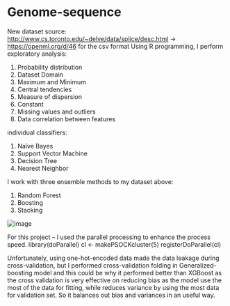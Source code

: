 # Genome-sequence


New dataset source: http://www.cs.toronto.edu/~delve/data/splice/desc.html -> https://openml.org/d/46 for the
csv format
Using R programming, I perform exploratory analysis:
1. Probability distribution
2. Dataset Domain
3. Maximum and Minimum
4. Central tendencies
5. Measure of dispersion
6. Constant
7. Missing values and outliers
8. Data correlation between features


individual classifiers:
1. Naïve Bayes
2. Support Vector Machine
3. Decision Tree
4. Nearest Neighbor


I work with three ensemble methods to my dataset above:
1. Random Forest
2. Boosting
3. Stacking

![image](https://user-images.githubusercontent.com/71423299/157905025-f3f8272a-98e9-4e62-b518-4815453e3ed4.png)


For this project – I used the parallel processing to enhance the process speed.
library(doParallel)
cl <- makePSOCKcluster(5)
registerDoParallel(cl)

Unfortunately, using one-hot-encoded data made the data leakage during cross-validation, but I
performed cross-validation folding in Generalized-boosting model and this could be why it performed
better than XGBoost as the cross validation is very effective on reducing bias as the model use the most
of the data for fitting, while reduces variance by using the most data for validation set. So it balances out
bias and variances in an useful way.
